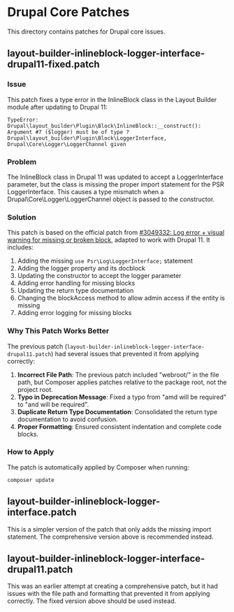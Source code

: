 # Drupal Core Patches

This directory contains patches for Drupal core issues.

## layout-builder-inlineblock-logger-interface-drupal11-fixed.patch

### Issue
This patch fixes a type error in the InlineBlock class in the Layout Builder module after updating to Drupal 11:

```
TypeError: Drupal\layout_builder\Plugin\Block\InlineBlock::__construct(): Argument #7 ($logger) must be of type ?Drupal\layout_builder\Plugin\Block\LoggerInterface, Drupal\Core\Logger\LoggerChannel given
```

### Problem
The InlineBlock class in Drupal 11 was updated to accept a LoggerInterface parameter, but the class is missing the proper import statement for the PSR LoggerInterface. This causes a type mismatch when a Drupal\Core\Logger\LoggerChannel object is passed to the constructor.

### Solution
This patch is based on the official patch from [#3049332: Log error + visual warning for missing or broken block](https://www.drupal.org/project/drupal/issues/3049332), adapted to work with Drupal 11. It includes:

1. Adding the missing `use Psr\Log\LoggerInterface;` statement
2. Adding the logger property and its docblock
3. Updating the constructor to accept the logger parameter
4. Adding error handling for missing blocks
5. Updating the return type documentation
6. Changing the blockAccess method to allow admin access if the entity is missing
7. Adding error logging for missing blocks

### Why This Patch Works Better
The previous patch (`layout-builder-inlineblock-logger-interface-drupal11.patch`) had several issues that prevented it from applying correctly:

1. **Incorrect File Path**: The previous patch included "webroot/" in the file path, but Composer applies patches relative to the package root, not the project root.
2. **Typo in Deprecation Message**: Fixed a typo from "amd will be required" to "and will be required".
3. **Duplicate Return Type Documentation**: Consolidated the return type documentation to avoid confusion.
4. **Proper Formatting**: Ensured consistent indentation and complete code blocks.

### How to Apply
The patch is automatically applied by Composer when running:
```
composer update
```

## layout-builder-inlineblock-logger-interface.patch

This is a simpler version of the patch that only adds the missing import statement. The comprehensive version above is recommended instead.

## layout-builder-inlineblock-logger-interface-drupal11.patch

This was an earlier attempt at creating a comprehensive patch, but it had issues with the file path and formatting that prevented it from applying correctly. The fixed version above should be used instead.
